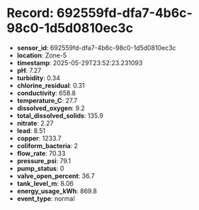 # Record: 692559fd-dfa7-4b6c-98c0-1d5d0810ec3c

- **sensor_id**: 692559fd-dfa7-4b6c-98c0-1d5d0810ec3c
- **location**: Zone-5
- **timestamp**: 2025-05-29T23:52:23.231093
- **pH**: 7.27
- **turbidity**: 0.34
- **chlorine_residual**: 0.31
- **conductivity**: 658.8
- **temperature_C**: 27.7
- **dissolved_oxygen**: 9.2
- **total_dissolved_solids**: 135.9
- **nitrate**: 2.27
- **lead**: 8.51
- **copper**: 1233.7
- **coliform_bacteria**: 2
- **flow_rate**: 70.33
- **pressure_psi**: 79.1
- **pump_status**: 0
- **valve_open_percent**: 36.7
- **tank_level_m**: 8.06
- **energy_usage_kWh**: 869.8
- **event_type**: normal